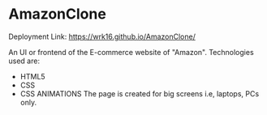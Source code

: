 # AmazonClone
Deployment Link: https://wrk16.github.io/AmazonClone/


An UI or frontend of the E-commerce website of "Amazon". 
Technologies used are:
* HTML5
* CSS
* CSS ANIMATIONS
The page is created for big screens i.e, laptops, PCs only.  
